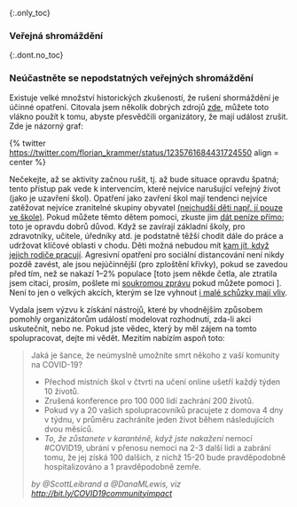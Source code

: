 {:.only_toc} 
### Veřejná shromáždění 

{:.dont.no_toc} 
### Neúčastněte se nepodstatných veřejných shromáždění 

Existuje velké množství historických zkušeností, že rušení shormáždění je účinné opatření. Citovala jsem několik dobrých zdrojů [zde](https://twitter.com/joshmich/status/1235906489921007616), můžete toto vlákno použít k tomu, abyste přesvědčili organizátory, že mají událost zrušit. 
Zde je názorný graf: 

{% twitter https://twitter.com/florian_krammer/status/1235761684431724550 align = center %} 

  Nečekejte, až se aktivity začnou rušit, tj. až bude situace opravdu špatná; tento přístup pak vede k intervencím, které nejvíce narušující veřejný život (jako je uzavření škol). Opatření jako zavření škol mají tendenci nejvíce zatěžovat nejvíce zranitelné skupiny obyvatel [(nejchudší děti např. jí pouze ve škole)](https://twitter.com/AWhitTwit/status/1236010269605687296). Pokud můžete těmto dětem pomoci, zkuste jim [dát peníze přímo](https://twitter.com/ClintSmithIII/status/1237004025331167233); toto je opravdu dobrů důvod. Když se zavírají základní školy, pro zdravotníky, učitele, úředníky atd. je podstatně těžší chodit dále do práce a udržovat klíčové oblasti v chodu. Děti možná nebudou mít [kam jít, když jejich rodiče pracují](https://twitter.com/AWhitTwit/status/1236010269605687296). Agresivní opatření pro sociální distancování není nikdy pozdě zavést, ale jsou nejúčinnější (pro zploštění křivky), pokud se zavedou před tím, než se nakazí 1–2% populace \[toto jsem někde četla, ale ztratila jsem citaci, prosím, pošlete mi [soukromou zprávu](https://twitter.com/figgyjam) pokud můžete pomoci \]. Není to jen o velkých akcích, kterým se lze vyhnout [i malé schůzky mají vliv](https://www.bloomberg.com/news/articles/2020-03-06/biogen-employees-test-positive-for-covid-19-after-boston-meeting?utm_medium=social&utm_campaign=socialflow-organic&utm_source=twitter&cmpid=socialflow-twitter-business&utm_content=business). 



Vydala jsem výzvu k získání nástrojů, které by vhodnějším způsobem pomohly organizátorům událostí modelovat rozhodnutí, zda-li akci uskutečnit, nebo ne. Pokud jste vědec, který by měl zájem na tomto spolupracovat, dejte mi vědět. Mezitím nabízím aspoň toto: 

 > Jaká je šance, že neúmyslně umožníte smrt někoho z vaší komunity na COVID-19? 
 > 
 > - Přechod místních škol v čtvrti na učení online ušetří každý týden 10 životů. 
 > - Zrušená konference pro 100 000 lidí zachrání 200 životů. 
 > - Pokud vy a 20 vašich spolupracovníků pracujete z domova 4 dny v týdnu, v průměru zachráníte jeden život během následujících dvou měsíců. 
 > - _To, že zůstanete v karanténě, když jste nakažení_ nemocí #COVID19, ubrání v přenosu nemoci na 2-3 další lidi a zabrání tomu, že jej získá 100 dalších, z nichž 15-20 bude pravděpodobně hospitalizováno a 1 pravděpodobně zemře. 
 > 
 > _by @ScottLeibrand a @DanaMLewis, viz http://bit.ly/COVID19communityimpact_
